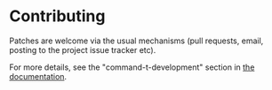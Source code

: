 # Contributing

Patches are welcome via the usual mechanisms (pull requests, email, posting to
the project issue tracker etc).

For more details, see the "command-t-development" section in [the documentation](https://github.com/wincent/command-t/blob/master/doc/command-t.txt).
